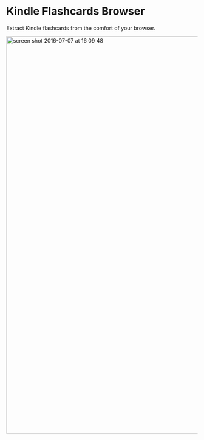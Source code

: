 # Kindle Flashcards Browser

Extract Kindle flashcards from the comfort of your browser.

<img width="1046" alt="screen shot 2016-07-07 at 16 09 48" src="https://cloud.githubusercontent.com/assets/381895/16654189/4eb55720-445d-11e6-9b2c-4f54b1f37f42.png">
